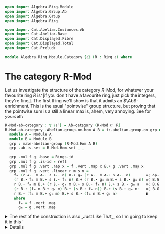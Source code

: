 ```agda
open import Algebra.Ring.Module
open import Algebra.Group.Ab
open import Algebra.Group
open import Algebra.Ring

open import Cat.Abelian.Instances.Ab
open import Cat.Abelian.Base
open import Cat.Displayed.Fibre
open import Cat.Displayed.Total
open import Cat.Prelude

module Algebra.Ring.Module.Category {ℓ} (R : Ring ℓ) where
```

<!--
```agda
private module R = Ring-on (R .snd)
open Ab-category
open Total-hom
open is-additive
open make-abelian-group
```
-->

# The category R-Mod

Let us investigate the structure of the category $R$-Mod, for whatever
your favourite ring $R$ is^[if you don't have a favourite ring, just
pick the integers, they're fine.]. The first thing we'll show is that it
admits an $\Ab$-enrichment. This is the usual "pointwise" group
structure, but proving that the pointwise sum is a still a linear map
is, ahem, very annoying. See for yourself:

```agda
R-Mod-ab-category : ∀ {ℓ′} → Ab-category (R-Mod ℓ′ R)
R-Mod-ab-category .Abelian-group-on-hom A B = to-abelian-group-on grp where
  module A = Module A
  module B = Module B
  grp : make-abelian-group (R-Mod.Hom A B)
  grp .ab-is-set = R-Mod.Hom-set _ _

  grp .mul f g .base = Rings.id
  grp .mul f g .is-id = refl
  grp .mul f g .vert .map x = f .vert .map x B.+ g .vert .map x
  grp .mul f g .vert .linear r m s n =
    fₘ (r A.⋆ m A.+ s A.⋆ n) B.+ gₘ (r A.⋆ m A.+ s A.⋆ n)       ≡⟨ ap₂ B._+_ (linearv f _ _ _ _) (linearv g _ _ _ _) ⟩
    (r B.⋆ fₘ m B.+ s B.⋆ fₘ n) B.+ (r B.⋆ gₘ m B.+ s B.⋆ gₘ n) ≡⟨ B.G.pullr (B.G.pulll B.G.commutes) ⟩
    r B.⋆ fₘ m B.+ (r B.⋆ gₘ m B.+ s B.⋆ fₘ n) B.+ s B.⋆ gₘ n   ≡⟨ B.G.pulll (B.G.pulll (sym (B.⋆-add-r r _ _))) ⟩
    (r B.⋆ (fₘ m B.+ gₘ m) B.+ (s B.⋆ fₘ n)) B.+ (s B.⋆ gₘ n)   ≡⟨ B.G.pullr (sym (B.⋆-add-r s _ _)) ⟩
    r B.⋆ (fₘ m B.+ gₘ m) B.+ s B.⋆ (fₘ n B.+ gₘ n)             ∎
    where
      fₘ = f .vert .map
      gₘ = g .vert .map
```

<details>
<summary>The rest of the construction is also _Just Like That_, so I'm
going to keep it in this `<details>`{.html} element out of
decency.</summary>
```agda
  grp .1g .base = Rings.id
  grp .1g .is-id = refl
  grp .1g .vert .map x    = B.G.1g
  grp .1g .vert .linear r m s n =
    B.G.1g                        ≡˘⟨ B.⋆-group-hom.pres-id _ ⟩
    s B.⋆ B.G.1g                  ≡˘⟨ B.G.eliml (B.⋆-group-hom.pres-id _) ⟩
    r B.⋆ B.G.1g B.+ s B.⋆ B.G.1g ∎
  grp .inv f .base = Rings.id
  grp .inv f .is-id = refl
  grp .inv f .vert .map x   = B.G._⁻¹ (f .vert .map x)
  grp .inv f .vert .linear r m s n =
       ap B.G._⁻¹ (linearv f r m s n)
    ·· B.G.inv-comm
    ·· B.G.commutes
     ∙ ap₂ B._+_ (sym (B.⋆-group-hom.pres-inv _)) (sym (B.⋆-group-hom.pres-inv _))
  grp .assoc x y z =
    Fibre-hom-path _ _ refl $
    Linear-map-path (funext λ x → sym B.G.associative)
  grp .invl x =
    Fibre-hom-path _ _ refl $
    Linear-map-path (funext λ x → B.G.inversel)
  grp .idl x =
    Fibre-hom-path _ _ (sym (x .is-id)) $
    Linear-map-path (funext λ x → B.G.idl)
  grp .comm x y =
    Fibre-hom-path _ _ refl $
    Linear-map-path (funext λ x → B.G.commutes)

R-Mod-ab-category .∘-linear-l f g h =
  Fibre-hom-path _ _ (Rings.intror (h .is-id)) $
  Linear-map-path refl
R-Mod-ab-category .∘-linear-r {B = B} {C} f g h =
  Fibre-hom-path _ _ (Rings.introl (f .is-id)) $
  Linear-map-path $ funext λ x →
    f .vert .map (g .vert .map x) C.+ f .vert .map (h .vert .map x)                     ≡⟨ ap₂ C._+_ (sym (C.⋆-id _)) (sym (C.⋆-id _)) ⟩
    R.1r C.⋆ f .vert .map (g .vert .map x) C.+ (R.1r C.⋆ f .vert .map (h .vert .map x)) ≡⟨ sym (linearv f R.1r (g .vert .map x) R.1r (h .vert .map x)) ⟩
    f .vert .map (R.1r B.⋆ g .vert .map x B.+ R.1r B.⋆ h .vert .map x)                  ≡⟨ ap (f .vert .map) (ap₂ B._+_ (B.⋆-id _) (B.⋆-id _)) ⟩
    f .vert .map (g .vert .map x B.+ h .vert .map x)                                    ∎
  where
    module C = Module C
    module B = Module B
```
</details>

## Finite biproducts

Let's now prove that $R$-Mod is a preadditive category. This is exactly
as in $\Ab$: The zero object is the zero group, equipped with its unique
choice of $R$-module structure, and direct products $M \oplus N$ are
given by direct products of the underlying groups $M_G \oplus N_G$ with
the canonical choice of $R$-module structure.

The zero object is simple, because the unit type is so well-behaved^[and
`Lift` types, too] when it comes to definitional equality: Everything is
constantly the unit, including the paths, which are _all_ reflexivity.

```agda
R-Mod-is-additive : is-additive (R-Mod _ R)
R-Mod-is-additive .has-ab = R-Mod-ab-category
R-Mod-is-additive .has-terminal = record
  { top  = _ , ∅ᴹ
  ; has⊤ = λ x → contr
    (from-vert _ $ record
      { map = λ _ → lift tt
      ; linear = λ _ _ _ _ → refl
      })
    (λ f → Fibre-hom-path _ _ (sym (f .is-id)) (Linear-map-path refl))
  }
  where
    ∅ᴹ : Module-on R (Ab-is-additive .has-terminal .Terminal.top)
    ∅ᴹ .Module-on._⋆_ = λ _ _ → lift tt
    ∅ᴹ .Module-on.⋆-id _        = refl
    ∅ᴹ .Module-on.⋆-add-r _ _ _ = refl
    ∅ᴹ .Module-on.⋆-add-l _ _ _ = refl
    ∅ᴹ .Module-on.⋆-assoc _ _ _ = refl
```

For the direct products, on the other hand, we have to do a bit more
work. Like we mentioned before, the direct product of modules is built
on the direct product of abelian groups (which is, in turn, built on the
Cartesian product of types). The module action, and its laws, are
defined pointwise using the $R$-module structures of $M$ and $N$:

```agda
R-Mod-is-additive .has-prods M N = prod where
  module P = is-additive.Product
    Ab-is-additive
    (Ab-is-additive .has-prods (M .fst) (N .fst))
  module M = Module M
  module N = Module N

  M⊕ᵣN : Module-on R P.apex
  M⊕ᵣN .Module-on._⋆_ r (a , b) = r M.⋆ a , r N.⋆ b
  M⊕ᵣN .Module-on.⋆-id _        = Σ-pathp (M.⋆-id _)        (N.⋆-id _)
  M⊕ᵣN .Module-on.⋆-add-r _ _ _ = Σ-pathp (M.⋆-add-r _ _ _) (N.⋆-add-r _ _ _)
  M⊕ᵣN .Module-on.⋆-add-l _ _ _ = Σ-pathp (M.⋆-add-l _ _ _) (N.⋆-add-l _ _ _)
  M⊕ᵣN .Module-on.⋆-assoc _ _ _ = Σ-pathp (M.⋆-assoc _ _ _) (N.⋆-assoc _ _ _)
```

We can readily define the universal cone: The projection maps are the
projection maps of the underlying type, which are definitionally linear.
Proving that this cone is actually universal involves a bit of
path-mangling, but it's nothing _too_ bad:

```agda
  open Ab-category.is-product
  open Ab-category.Product
  prod : Ab-category.Product R-Mod-ab-category M N
  prod .apex = _ , M⊕ᵣN
  prod .π₁ .base = Rings.id
  prod .π₁ .is-id = refl
  prod .π₁ .vert .map (a , _)    = a
  prod .π₁ .vert .linear r m s n = refl
  prod .π₂ .base = Rings.id
  prod .π₂ .is-id = refl
  prod .π₂ .vert .map (_ , b)    = b
  prod .π₂ .vert .linear r m s n = refl

  prod .has-is-product .⟨_,_⟩ f g .base = Rings.id
  prod .has-is-product .⟨_,_⟩ f g .is-id = refl
  prod .has-is-product .⟨_,_⟩ f g .vert .map x = f .vert .map x , g .vert .map x
  prod .has-is-product .⟨_,_⟩ f g .vert .linear r m s n =
    linearv f r m s n ,ₚ linearv g r m s n
  prod .has-is-product .π₁∘factor {p1 = p1} =
    Fibre-hom-path _ _ (Rings.idl _ ∙ sym (p1 .is-id)) $
    Linear-map-path refl
  prod .has-is-product .π₂∘factor {p2 = p2} =
    Fibre-hom-path _ _ (Rings.idl _ ∙ sym (p2 .is-id)) $
    Linear-map-path refl
  prod .has-is-product .unique other p q =
    Fibre-hom-path _ _ (other .is-id) $
    Linear-map-path {ℓ′ = lzero} $ funext λ x →
    (ap (map ⊙ vert) p $ₚ x) ,ₚ (ap (map ⊙ vert) q $ₚ x)
```

<!-- TODO [Amy 2022-09-15]
Define kernels, cokernels, and show that ker (coker f) ≃ coker (ker f).
-->
